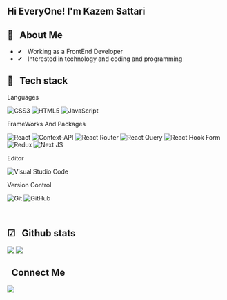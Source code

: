 <h2>Hi EveryOne! I'm Kazem Sattari</h2>

<h2> 📌 &nbsp; About Me</h2>

- ✔ &nbsp; Working as a FrontEnd Developer 
- ✔ &nbsp; Interested in technology and coding and programming

<h2> 📌 &nbsp; Tech stack</h2>

Languages
  
![CSS3](https://img.shields.io/badge/css3-%231572B6.svg?style=for-the-badge&logo=css3&logoColor=white)
![HTML5](https://img.shields.io/badge/html5-%23E34F26.svg?style=for-the-badge&logo=html5&logoColor=white)
![JavaScript](https://img.shields.io/badge/javascript-%23323330.svg?style=for-the-badge&logo=javascript&logoColor=%23F7DF1E)

FrameWorks And Packages

![React](https://img.shields.io/badge/react-%2320232a.svg?style=for-the-badge&logo=react&logoColor=%2361DAFB)
![Context-API](https://img.shields.io/badge/Context--Api-000000?style=for-the-badge&logo=react)
![React Router](https://img.shields.io/badge/React_Router-CA4245?style=for-the-badge&logo=react-router&logoColor=white)
![React Query](https://img.shields.io/badge/-React%20Query-FF4154?style=for-the-badge&logo=react%20query&logoColor=white)
![React Hook Form](https://img.shields.io/badge/React%20Hook%20Form-%23EC5990.svg?style=for-the-badge&logo=reacthookform&logoColor=white)
![Redux](https://img.shields.io/badge/redux-%23593d88.svg?style=for-the-badge&logo=redux&logoColor=white)
![Next JS](https://img.shields.io/badge/Next-black?style=for-the-badge&logo=next.js&logoColor=white)

Editor

![Visual Studio Code](https://img.shields.io/badge/Visual%20Studio%20Code-0078d7.svg?style=for-the-badge&logo=visual-studio-code&logoColor=white)

Version Control

![Git](https://img.shields.io/badge/git-%23F05033.svg?style=for-the-badge&logo=git&logoColor=white)
![GitHub](https://img.shields.io/badge/github-%23121011.svg?style=for-the-badge&logo=github&logoColor=white)

<br />

<h2> ☑ &nbsp; Github stats</h2>

<a href="https://github.com/kazemsattari">
  <img src="https://github-readme-stats.vercel.app/api?username=kazemsattari&show_icons=true&theme=radical" />
  <img src="https://github-readme-stats.vercel.app/api/top-langs/?username=kazemsattari" />
</a>

<h2>&nbsp; Connect Me</h2>

<p align="center>
 <a href="">
  <img src="https://img.shields.io/badge/telegram-kazem_str-blue?logo=telegram" />
  </a>
</p>
